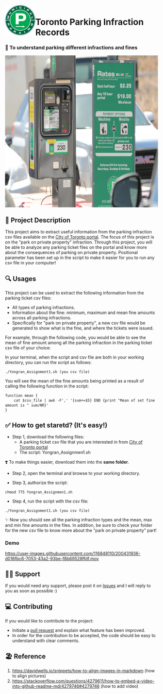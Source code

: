 <img align="left" width="100" height="100" src=pic/green_p.png>

# Toronto Parking Infraction Records    
 
### 💌 To understand parking different infractions and fines

<img align="center" width="1000" height="500" src=pic/fine.jpeg>

## 📃 Project Description
This project aims to extract useful information from the parking infraction csv files available on the [City of Toronto portal](https://open.toronto.ca/dataset/parking-tickets/). The focus of this project is on the "park on private property" infraction. Through this project, you will be able to analyze any parking ticket files on the portal and know more about the consequences of parking on private property. Positional parameter has been set up in the script to make it easier for you to run any csv file in your computer!

## 🔍 Usages
This project can be used to extract the following information from the parking ticket csv files:
- All types of parking infractions.
- Information about the fine: minimum, maximum and mean fine amounts across all parking infractions.
- Specifically for "park on private property", a new csv file would be generated to show what is the fine, and where the tickets were issued.

For example, through the following code, you would be able to see the mean of fine amount among all the parking infraction in the parking ticket csv file of your choice:

In your terminal, when the script and csv file are both in your working directory, you can run the script as follows:
```
./Yongran_Assignment1.sh (you csv file)
```

You will see the mean of the fine amounts being printed as a result of calling the following function in the script:
```
function mean {
	cat $csv_file | awk -F',' '{sum+=$5} END {print "Mean of set fine amount is " sum/NR}'
} 
```

## ✅ How to get staretd? (It's easy!)
- Step 1, download the following files:
  - A parking ticket csv file that you are interested in from [City of Toronto portal](https://open.toronto.ca/dataset/parking-tickets/) 
  - The script: Yongran_Assignmen1.sh

❣️ To make things easier, download them into the **same folder**.

- Step 2, open the terminal and browse to your working directory.

- Step 3, authorize the script:
```
chmod 775 Yongran_Assignmen1.sh
```

- Step 4, run the script with the csv file:
``` 
./Yongran_Assignment1.sh (you csv file)
```

✨ Now you should see all the parking infraction types and the mean, max and min fine amounts in the files. In addition, be sure to check your folder for the new csv file to know more about the "park on private property" part!

### Demo

https://user-images.githubusercontent.com/116848110/200431936-d016fbc6-7053-43a2-93be-f8b69528ffdf.mov

## 💪🏻 Support
If you would need any support, please post it on [Issues](https://github.com/KaryYan/Assignment2/issues) and I will reply to you as soon as possible :)

## 💻 Contributing
If you would like to contribute to the project:
- Initiate a [pull request](https://github.com/KaryYan/Assignment2/pulls) and explain what feature has been improved.
- In order for the contribution to be accepted, the code should be easy to understand with clear comments.

## 🏖 Reference
1. https://davidwells.io/snippets/how-to-align-images-in-markdown (how to align pictures)
2. https://stackoverflow.com/questions/4279611/how-to-embed-a-video-into-github-readme-md/4279746#4279746 (how to add video)
